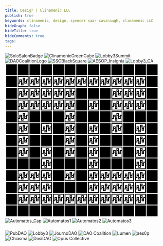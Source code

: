 ```yaml
---
title: Design | Clinamenic LLC
publish: true
keywords: clinamenic, design, spencer saar cavanaugh, clinamenic LLC
hideGraph: false
hideTitle: true
hideComments: true
tags:
---
```


<div class="gallery3">
          <img
            src="https://i.pinimg.com/originals/24/7f/45/247f45070cb1ef7163052703f80e5e5d.png"
            class="gallery-img"
            alt="SoloSalonBadge"
          />
          <img
            src="https://i.pinimg.com/originals/0d/2c/cb/0d2ccb72395e7aac4d199d0c6da082b6.png"
            class="gallery-img"
            alt="ClinamenicGreenCube"
          />
          <img
            src="https://i.pinimg.com/originals/ac/83/51/ac8351a7621e2eda2ea932fcf2b2ed16.png"
            class="gallery-img"
            alt="Lobby3Summit"
          />
          <img
            src="https://i.pinimg.com/originals/ba/8d/60/ba8d60ed927336c2c17e076a1615a795.png"
            class="gallery-img"
            alt="DAOCoalitionLogo"
          />
          <img
            src="https://i.pinimg.com/originals/a2/b7/f0/a2b7f072e1c73db4452c2e4b14c21c2c.png"
            class="gallery-img"
            alt="SSCBlackSquare"
          />
          <img
            src="https://i.pinimg.com/originals/54/82/24/5482241c344c134a0e83d9a32b780d8b.png"
            class="gallery-img"
            alt="AESOP_Insignia"
          />
          <img
            src="https://pinata.clinamenic.com/ipfs/QmQ37HQ9NkDL4AXB2rka6u7wWPNmxkfgALcesoHSq6DiTN"
            class="gallery-img"
            alt="Lobby3_CA"
          />
          <img
            src="https://raw.githubusercontent.com/Clinamenic/clinamenic.github.io/main/img/ClinamenicFractile%20copy.png"
            class="gallery-img"
            alt="Clinamenic Fractile"
          />
          <img
            src="https://i.seadn.io/gcs/files/e0d3da2759fbeff246c962b0af0f3257.gif?auto=format&dpr=1&w=1000"
            class="gallery-img"
            alt="Automatos_Cap"
          />
          <img
            src="https://i.seadn.io/gcs/files/b00723e734db5489568ba6c04596252a.png?auto=format&dpr=1&w=1000"
            class="gallery-img"
            alt="Automatos1"
          />
          <img
            src="https://i.seadn.io/gcs/files/6e1478194936a082ccc6f41141e7b048.png?auto=format&dpr=1&w=1000"
            class="gallery-img"
            alt="Automatos2"
          />
          <img
            src="https://i.seadn.io/gcs/files/a2fc4aa17721ad012bd041dafecd7ebf.png?auto=format&dpr=1&w=1000"
            class="gallery-img"
            alt="Automatos3"
          />
</div>

<div style="height: 1.5rem"></div>

<div class="gallery4">
          <img
            src="https://indigo-cautious-chinchilla-877.mypinata.cloud/ipfs/QmRMms5sWJXu3P3tRErfTim5KDXosh3grF9TGDDPMeQGZ1"
            class="gallery-img"
            alt="PubDAO"
          />
          <img
            src="https://indigo-cautious-chinchilla-877.mypinata.cloud/ipfs/QmQfkWX2q4tnAKTjwd7fak4MHUt3R5tPTnMvDYTRU8oUqX"
            class="gallery-img"
            alt="Lobby3"
          />
          <img
            src="https://indigo-cautious-chinchilla-877.mypinata.cloud/ipfs/QmcpgYvZo7fL5DK6BwBV7WvEjwTtBbZBFRDiMjxxJQaMAS"
            class="gallery-img"
            alt="JournoDAO"
          />
          <img
            src="https://indigo-cautious-chinchilla-877.mypinata.cloud/ipfs/QmcRV7AJEGd9PN6bSVPwH1ArJuHJyy4wFjN1YYjwKaQjkh"
            class="gallery-img"
            alt="DAO Coalition"
          />
          <img
            src="https://indigo-cautious-chinchilla-877.mypinata.cloud/ipfs/QmTVUAbNQQvMaUFV44jUg9ybKToUMKnxnrsPotj3ged4y8"
            class="gallery-img"
            alt="Lumen"
          />
          <img
            src="https://indigo-cautious-chinchilla-877.mypinata.cloud/ipfs/QmXpN45JzQpFUNa5H5f7kiW5fHY55pgp4RxCvEL1F39qbq"
            class="gallery-img"
            alt="aes0p"
          />
          <img
            src="https://pinata.clinamenic.com/ipfs/Qme7vjUxXWu5HtKAFBA6Fesjc9ipYA8g6oYLupMAxUZ8wP"
            class="gallery-img"
            alt="Chiasma"
          />
          <img
            src="https://pinata.clinamenic.com/ipfs/QmP2t97SyEDoa9KxGH86MemrXD22cgxMGbU5v3qY258HCm"
            class="gallery-img"
            alt="DosiDAO"
          />
          <img
            src="https://pinata.clinamenic.com/ipfs/QmQUxbFDpTBSTNPM2nBFRqUZmEeuVBXhWEMdmyUw2kX9eF"
            class="gallery-img"
            alt="Opus Collective"
          />
</div>
